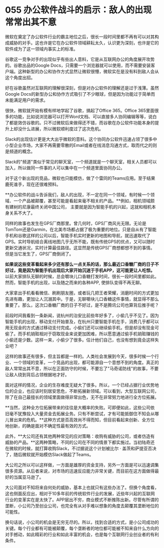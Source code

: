 # 055 办公软件战斗的启示：敌人的出现常常出其不意

微软在奠定了办公软件行业的霸主地位之后，很长一段时间里都不再有可以对其构成威胁的对手。这也许是它在办公软件领域耕耘太久，认识更为深刻，也许是它的软件成为了这一领域内事实上的标准。

谷歌这一竞争对手的出现似乎有些出人意料，它是从互联网办公的角度展开攻势的。谷歌出品的Google
Docs，只需要一个浏览器就可以使用，而不需要安装客户端。这种新型的办公和协作方式显然让微软很懵，微软实在是没有料到敌人会从这个角度出招。

好在谷歌虽然对互联网的理解很深刻，但是对办公软件的理解还是过于浅薄。虽然Google
Docs的新型办公和协作方式吸引了不少眼球，但是因为功能过于简单而未能满足用户的需求。

很快，微软就开始有模有样地学起了谷歌，搞起了Office 365。Office
365里面很多的功能，比如说浏览器可以打开Word文档、可以直接多人协同编辑等等，说白了都是效仿谷歌的。只不过微软后来做得还不错，而谷歌在办公软件功能本身的提升上却没什么进展，所以微软顺利度过了这次危机。

Slack的出现估计更是大大出乎微软的意料。这个协同办公软件迅速占领了很多中小型企业市场，大家不再需要零散的Email或者在线消息沟通方式，取而代之的则是频道的概念。

Slack的"频道"类似于常见的聊天室，一个频道就是一个聊天室，相关人员都可以加入，所以做同一件事的人可以集中在一个频道里面协同办公。

对于这个新出现的竞品，微软也只能模仿，做了个雷同的Teams应用。至于结果鹿死谁手，现在还很难预料。

**办公软件的战斗告诉我们，敌人的出现，不一定在同一个领域，有时候一个领域、一个产品被颠覆，甚至可能是看起来毫不相关的产品。**例如，相机领域颇有建树的尼康最终关闭中国公司，
主要就是因为智能手机的兴起，这就和相机本身关系不大了。

同样的故事也发生在GPS厂商那里。曾几何时，GPS厂商风光无限。无论是TomTom还是Garmin，在北美市场都占据了极为重要的地位。只是自从有了智能手机和谷歌这样的公司以后，智能手机实时更新的地图和导航，就迅速取代了GPS。实时导航结合离线地图几乎无所不能，既有传统GPS的优点，又可以随时更新交通状况，实时计算最佳路径。这显然是传统GPS厂商想都想不到的事情。但是当它发生了，GPS厂商倒闭了。

**如果说这些变革看起来多少还有那么一点关系的话，那么最近口香糖厂商的日子不好过，竟是因为智能手机出现后大家开始沉迷于手机APP，这可能更让人吃惊。**
以前大家排队无聊的时候，总会嚼块儿口香糖打发时间，很长一段时间里都如此。然而，智能手机的出现，以及随之而来的各种APP,
使排队变得不再无聊。

大家拿出手机看看微信、刷刷朋友圈，或者玩几把王者荣耀，消磨时间的方式更加先进有趣，更加让人沉溺其中。于是，无聊嚼块儿口香糖这件事情，就显得不那么重要了。那么，这次口香糖厂商的日子不好过，是不是腾讯公司也算背后推手呢？

前段时间我看到一条新闻，说杭州的治安比前些年好多了，小偷几乎不见了。因为智能手机的出现，移动支付开始普及，在杭州只要智能手机在手，消费几乎都可以用无现金的方式通过移动支付完成。小偷们还可以继续偷手机，但是却没有现金可偷了。而手机销赃相对于窃取现金来说更加困难，所以愿意通过偷手机销赃赚钱的小偷还是少数。这样一来，小偷少了很多。估计他们自己，也没有想到竟会这样失业吧？

这样的故事还有很多，但主旨都是一样的。人类社会发展到今天，很多时候一个行业、一个领域的变革，一个竞品的出现，都可能源自一个意想不到的角度。真正的敌人常常出其不意，所以在正面防守的时候，不要忘了"马奇诺防线"的故事，不要让敌人绕到背后占领根据地才好。

面对这样的情况，企业的生存难度无疑大了很多。所以，一个已经占据行业优势地位的企业，也应该时刻居安思危，不断拓展新领域。可以看到，大型互联网公司，除了在自己最擅长的领域里面做得非常出色，无不在非常努力地进行全方位拓展。

**当然，这种全方位拓展带来的往往是大概率的失败。可即便如此，这些公司依旧毫不犹豫投入大量资金去拓展业务。只有不断尝试，才有可能抵御住不知会从哪儿冒出来的危机。**这种方式是否高效尚不得而知，但目前看起来创新、全方位地创新，的确是面对不确定性最有效的方式。

此外，**大公司还有其他两种常见的应对策略：收购有威胁的公司，或者仿造有威胁的产品。**这两种策略，不同的公司在不同的情景下都实施过。当初陆奇还在微软的时候，就打算收购Slack，不过据说这个计划被比尔
· 盖茨和萨提亚否决了，随后微软就开始模仿Slack做起了Teams。

大公司之所以可以这样做，一方面是雄厚的资金支持，另外一方面是可以迅速调集很多资源。从后者来说，对市场的迅速反应能力非常关键，而目前在这方面做得最好的当属亚马逊了。

大公司面对不知将来自何处的威胁，基本上也就只有这些办法了。但换个角度看，这也侧面反应出，相对于10多年前的传统软件行业的发展，近些年兴起的互联网行业的变革实在是太快了。APP层出不穷，商业模式不断推陈出新。尽管有所谓的垄断，小公司乃至创业公司，也完全有从对手难以想象的角度去颠覆其垄断地位的可能性。

换句话说，小公司的机会是无穷无尽的。所以，找到合适的方式，是小公司成功的关键。每个行业都有可能被颠覆，每个垄断者的地位都可能被不知来自什么方向的对手撼动，如此精彩的行业和如此丰富的机会，也是每个互联网行业创业者的有利条件。
